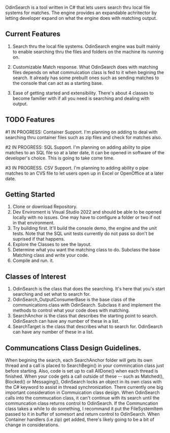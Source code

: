 OdinSearch is a tool written in C# that lets users search thru local file systems for matches. The engine provides an expandable achritector by letting developer expand on what the engine does with matching output.



## Current Features
1. Search thru the local file systems.  OdinSearch engine was built mainly to enable searching thru the files and folders on the machine its running on. 

2.  Customizable Match response.  What OdinSearch does with matching files depends on what commuication class is fed to it when begining the search.  It already has some prebuilt ones such as sending matches to the console that can act as a starting base.

3. Ease of getting started and extensibility.    There's about 4 classes to become familier with  if all you need is searching and dealing with output. 


## TODO Features

#1 IN PROGRESS:   Container Support.  I'm planning on adding to deal with searching thru container files such as zip files and check for matches also.

#2  IN PROGRESS:  SQL Support.  I'm planning on adding ability to pipe matches to an SQL file so at a later date, it can be opened in software of the developer's choice. This is going to take come time.

#3 IN PROGRESS.  CSV Support.  I'm planning to adding ability o pipe matches to an CVS file to let users open up in Excel or OpenOffice at a later date.


## Getting Started

1.  Clone or download Repository.
2.  Dev Enviroment is Visual Studio 2022 and should be able to be opened locally with no issues. One may have to configure a folder or two if not in that environment.
3.  Try building first.   It'll build the console demo, the engine and the unit tests.  Note that the SQL unit tests currently do not pass so don't be suprised if that happens.  
4.  Explore the Classes to see the layout.
5.  Determine what you want the matching class to do. Subclass the base Matching class and write your code.
6.  Compile and run. it.


## Classes of Interest

1. OdinSearch is the class that does the searching. It's here that you's start searching and set what to search for.
2. OdinSearch_OutputConsumerBase is the base class of the communications class with OdinSearch.  Subclass it and implement the methods to control what your code does with matching.
2. SearchAnchor is the class that describes the starting point to search.  OdinSearch can have any number of these in a list.
3. SearchTarget is the class that describes what to search for.  OdinSearch can have any number of these in a list.


## Communcations Class Design Guidelines.
When begining the search, each SearchAnchor folder will gets its own thread and a call is placed to SearchBegin() in your commincation class just before starting.  Also, code is set up to call AllDone() when each thread is finished.    When your code gets a call outside of these -- such as Matched(), Blocked() or Messaging(), OdinSearch locks an object in its own class with the C# keyword to assist in thread synchronization.   There currently one big important consideration in Commuication class design.  When OdinSearch calls into the commucation class, it can't continue with its search until the communcation class returns control to OdinSearch.  If the Communcation class takes a while to do something, I recommand it put the FileSystemItem passed to it in buffer of somesort and return control to OdinSearch.  When Container handlers (i.e zip) get added, there's likely going to be a bit of change in considerations.




